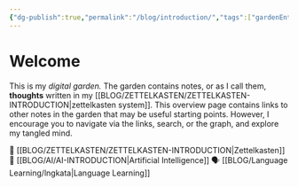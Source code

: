 ```yaml
---
{"dg-publish":true,"permalink":"/blog/introduction/","tags":["gardenEntry"],"updated":"2025-08-27T07:01:51.778+01:00"}
---
```


# Welcome
This is my _digital garden._ The garden contains notes, or as I call them, **thoughts** written in my [[BLOG/ZETTELKASTEN/ZETTELKASTEN-INTRODUCTION\|zettelkasten system]]. This overview page contains links to other notes in the garden that may be useful starting points. However, I encourage you to navigate via the links, search, or the graph, and explore my tangled mind.

📝 [[BLOG/ZETTELKASTEN/ZETTELKASTEN-INTRODUCTION\|Zettelkasten]]
🤖 [[BLOG/AI/AI-INTRODUCTION\|Artificial Intelligence]]
🗣️ [[BLOG/Language Learning/lngkata\|Language Learning]]
